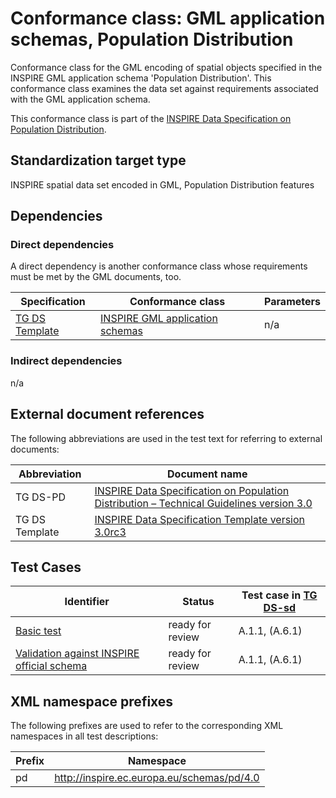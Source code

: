 # Conformance class: GML application schemas, Population Distribution

Conformance class for the GML encoding of spatial objects specified in the INSPIRE GML application schema 'Population Distribution'. This conformance class examines the data set against requirements associated with the GML application schema.

This conformance class is part of the [INSPIRE Data Specification on Population Distribution](../README.md).

## Standardization target type

INSPIRE spatial data set encoded in GML, Population Distribution features

## Dependencies

### Direct dependencies

A direct dependency is another conformance class whose requirements must be met by the GML documents, too.

| Specification | Conformance class | Parameters | 
| ------------- | ----------------- | ---------- |
| [TG DS Template](#ref_TG_DS_tmpl) | [INSPIRE GML application schemas](http://inspire.ec.europa.eu/id/ats/data/3.0rc3/schemas) | n/a |

### Indirect dependencies

n/a
 
## External document references

The following abbreviations are used in the test text for referring to external documents:

Abbreviation                     | Document name
-------------------------------- | --------------------------------------------------
TG DS-PD <a name="ref_TG_DS_PD"></a>   | [INSPIRE Data Specification on Population Distribution – Technical Guidelines version 3.0](https://inspire.ec.europa.eu/documents/Data_Specifications/INSPIRE_DataSpecification_PD_v3.0.pdf)
TG DS Template <a name="ref_TG_DS_tmpl"></a>   | [INSPIRE Data Specification Template version 3.0rc3](http://inspire.jrc.ec.europa.eu/documents/Data_Specifications/INSPIRE_DataSpecification_Template_v3.0rc3.pdf)

## Test Cases

| Identifier                                                        | Status   | Test case in [TG DS-sd](#ref_TG_DS_PD)  |
| ----------------------------------------------------------------- | -------- | ------------ |
| [Basic test](./basic.md)  | ready for review  | A.1.1, (A.6.1)  |
| [Validation against INSPIRE official schema](./official-schema-validation.md)  | ready for review  | A.1.1, (A.6.1)  |

## XML namespace prefixes <a name="namespaces"></a>

The following prefixes are used to refer to the corresponding XML namespaces in all test descriptions:

Prefix         | Namespace
-------------- | -------------------------------------------------
pd             | http://inspire.ec.europa.eu/schemas/pd/4.0
